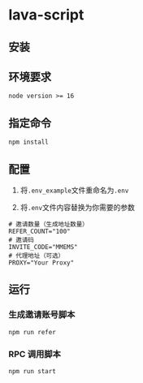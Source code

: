 # lava-script

## 安装

## 环境要求

```
node version >= 16
```

## 指定命令

```shell
npm install
```

## 配置

1. 将`.env_example`文件重命名为`.env`

2. 将`.env`文件内容替换为你需要的参数

```shell
# 邀请数量（生成地址数量）
REFER_COUNT="100"
# 邀请码
INVITE_CODE="MMEMS"
# 代理地址（可选）
PROXY="Your Proxy"
```

## 运行

### 生成邀请账号脚本

```shell
npm run refer
```

### RPC 调用脚本

```
npm run start
```
